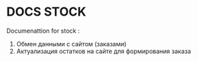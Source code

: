 # DOCS STOCK

Documenattion for stock :

1. Обмен данными с сайтом (заказами) 
2. Актуализация остатков на сайте для формирования заказа 

